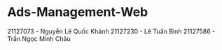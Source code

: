 # Ads-Management-Web
21127073 - Nguyễn Lê Quốc Khánh
21127230 - Lê Tuấn Bình
21127586 - Trần Ngọc Minh Châu